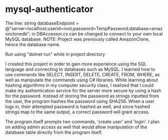 # mysql-authenticator

The line:
  string databaseEndpoint = @"server=localhost;userid=root;password=TempPassword;database=amazonclonedb";
in DBAccessor.cs can be changed to connect to your own local MySQL database. 
NOTE: Project was previously called AmazonClone, hence the database name.

Run using "dotnet run" while in project directory

I created this project in order to gain more experience using the SQL language and connecting to databases such as MySQL. I learned how to use commands like
SELECT, INSERT, DELETE, CREATE, FROM, WHERE, as well as manipulate the commands using C# libraries. While learning about hashing algorithms in my computer
security class, I realized that I could make my authentication service for the server more secure by using a hash for the password. Instead of storing the 
password as strings inputted from the user, the program hashes the password using SHA256. When a user logs in, their attempted password is hashed as well, and since
hashed strings map to the same output, a correct password will grant access.

The program itself prompts two commands, 'create user' and 'login'. I plan on adding admin access as well that would allow manipulation of the database table
directly from the program itself.
